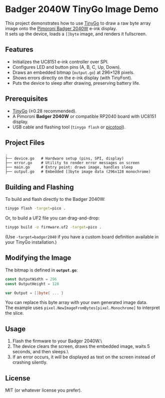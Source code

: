 # Badger 2040W TinyGo Image Demo

This project demonstrates how to use [TinyGo](https://tinygo.org/) to
draw a raw byte array image onto the [Pimoroni Badger
2040W](https://shop.pimoroni.com/products/badger-2040) e-ink display.\
It sets up the device, loads a `[]byte` image, and renders it
fullscreen.

## Features

-   Initializes the UC8151 e-ink controller over SPI.
-   Configures LED and button pins (A, B, C, Up, Down).
-   Draws an embedded bitmap (`output.go`) at 296×128 pixels.
-   Shows errors directly on the e-ink display (with TinyFont).
-   Puts the device to sleep after drawing, preserving battery life.

## Prerequisites

-   [TinyGo](https://tinygo.org/) (≥0.28 recommended).
-   A Pimoroni **Badger 2040W** or compatible RP2040 board with UC8151
    display.
-   USB cable and flashing tool (`tinygo flash` or
    [picotool](https://github.com/raspberrypi/picotool)).

## Project Files

    .
    ├── device.go   # Hardware setup (pins, SPI, display)
    ├── error.go    # Utility to render error messages on screen
    ├── main.go     # Entry point: draws image, handles sleep
    ├── output.go   # Embedded []byte image data (296x128 monochrome)

## Building and Flashing

To build and flash directly to the Badger 2040W:

``` bash
tinygo flash -target=pico .
```

Or, to build a UF2 file you can drag-and-drop:

``` bash
tinygo build -o firmware.uf2 -target=pico .
```

(Use `-target=badger2040` if you have a custom board definition
available in your TinyGo installation.)

## Modifying the Image

The bitmap is defined in **`output.go`**:

``` go
const OutputWidth = 296
const OutputHeight = 128

var Output = []byte{ ... }
```

You can replace this byte array with your own generated image data.\
The example uses `pixel.NewImageFromBytes[pixel.Monochrome]` to
interpret the slice.

## Usage

1.  Flash the firmware to your Badger 2040W.\
2.  The device clears the screen, draws the embedded image, waits 5
    seconds, and then sleeps.\
3.  If an error occurs, it will be displayed as text on the screen
    instead of crashing silently.

## License

MIT (or whatever license you prefer).
